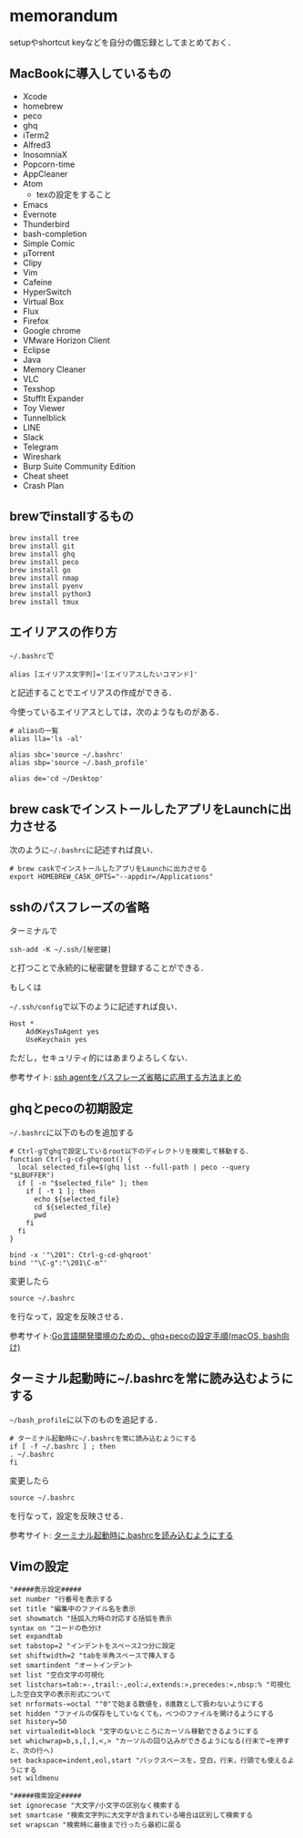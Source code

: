 # memorandum
setupやshortcut keyなどを自分の備忘録としてまとめておく．

## MacBookに導入しているもの

- Xcode
- homebrew
- peco
- ghq
- iTerm2
- Alfred3
- InosomniaX
- Popcorn-time
- AppCleaner
- Atom
  - texの設定をすること
- Emacs
- Evernote
- Thunderbird
- bash-completion
- Simple Comic
- µTorrent
- Clipy
- Vim
- Cafeine
- HyperSwitch
- Virtual Box
- Flux
- Firefox
- Google chrome
- VMware Horizon Client
- Eclipse
- Java
- Memory Cleaner
- VLC
- Texshop
- Stufflt Expander
- Toy Viewer
- Tunnelblick
- LINE
- Slack
- Telegram
- Wireshark
- Burp Suite Community Edition
- Cheat sheet
- Crash Plan

## brewでinstallするもの

```
brew install tree
brew install git
brew install ghq
brew install peco
brew install go
brew install nmap
brew install pyenv
brew install python3
brew install tmux
```

## エイリアスの作り方

`~/.bashrc`で
```
alias [エイリアス文字列]='[エイリアスしたいコマンド]'
```
と記述することでエイリアスの作成ができる．

今使っているエイリアスとしては，次のようなものがある．
```
# aliasの一覧
alias lla='ls -al'

alias sbc='source ~/.bashrc'
alias sbp='source ~/.bash_profile'

alias de='cd ~/Desktop'
```

## brew caskでインストールしたアプリをLaunchに出力させる

次のように`~/.bashrc`に記述すれば良い．

```
# brew caskでインストールしたアプリをLaunchに出力させる
export HOMEBREW_CASK_OPTS="--appdir=/Applications"
```

## sshのパスフレーズの省略

ターミナルで
```
ssh-add -K ~/.ssh/[秘密鍵]
```
と打つことで永続的に秘密鍵を登録することができる．

もしくは

`~/.ssh/config`で以下のように記述すれば良い．
```
Host *
    AddKeysToAgent yes
    UseKeychain yes
```

ただし，セキュリティ的にはあまりよろしくない．

参考サイト: [ssh agentをパスフレーズ省略に応用する方法まとめ](https://qiita.com/onokatio/items/397a5899a0ec16c7e60a)

## ghqとpecoの初期設定

`~/.bashrc`に以下のものを追加する

```
# Ctrl-gでghqで設定しているroot以下のディレクトリを検索して移動する．
function Ctrl-g-cd-ghqroot() {
  local selected_file=$(ghq list --full-path | peco --query "$LBUFFER")
  if [ -n "$selected_file" ]; then
    if [ -t 1 ]; then
      echo ${selected_file}
      cd ${selected_file}
      pwd
    fi
  fi
}

bind -x '"\201": Ctrl-g-cd-ghqroot'
bind '"\C-g":"\201\C-m"'
```
変更したら
```
source ~/.bashrc
```
を行なって，設定を反映させる．

参考サイト:[Go言語開発環境のための、ghq+pecoの設定手順(macOS, bash向け)](https://qiita.com/hidache/items/7dbf0eba2f36f5e1a447)

## ターミナル起動時に~/.bashrcを常に読み込むようにする

`~/bash_profile`に以下のものを追記する．

```
# ターミナル起動時に~/.bashrcを常に読み込むようにする
if [ -f ~/.bashrc ] ; then
. ~/.bashrc
fi
```
変更したら
```
source ~/.bashrc
```
を行なって，設定を反映させる．

参考サイト: [ターミナル起動時に.bashrcを読み込むようにする](http://blog.ruedap.com/2010/09/13/mac-bash-bashrc)

## Vimの設定

```
"#####表示設定#####
set number "行番号を表示する
set title "編集中のファイル名を表示
set showmatch "括弧入力時の対応する括弧を表示
syntax on "コードの色分け
set expandtab
set tabstop=2 "インデントをスペース2つ分に設定
set shiftwidth=2 "tabを半角スペースで挿入する
set smartindent "オートインデント
set list "空白文字の可視化
set listchars=tab:»-,trail:-,eol:↲,extends:»,precedes:«,nbsp:% "可視化した空白文字の表示形式について
set nrformats-=octal ""0"で始まる数値を，8進数として扱わないようにする
set hidden "ファイルの保存をしていなくても，べつのファイルを開けるようにする
set history=50
set virtualedit=block "文字のないところにカーソル移動できるようにする
set whichwrap=b,s,[,],<,> "カーソルの回り込みができるようになる(行末で→を押すと、次の行へ)
set backspace=indent,eol,start "バックスペースを，空白，行末，行頭でも使えるようにする
set wildmenu

"#####検索設定#####
set ignorecase "大文字/小文字の区別なく検索する
set smartcase "検索文字列に大文字が含まれている場合は区別して検索する
set wrapscan "検索時に最後まで行ったら最初に戻る
```
